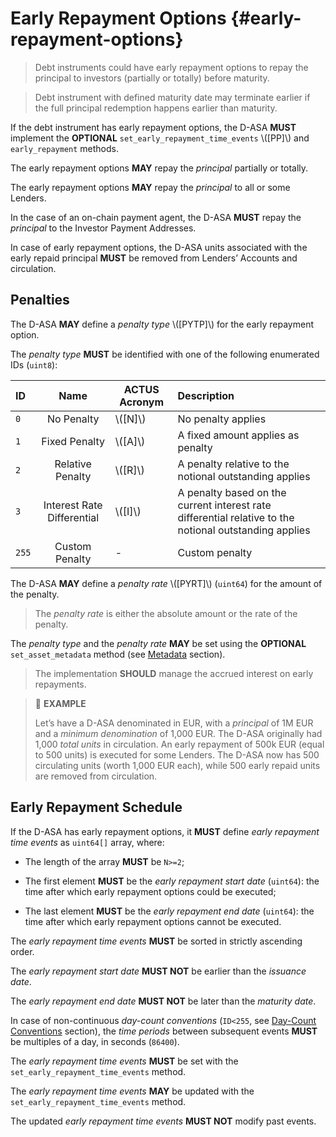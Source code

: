 # Early Repayment Options {#early-repayment-options}

> Debt instruments could have early repayment options to repay the principal to
> investors (partially or totally) before maturity.

> Debt instrument with defined maturity date may terminate earlier if the full principal
> redemption happens earlier than maturity.

If the debt instrument has early repayment options, the D-ASA **MUST** implement
the **OPTIONAL** `set_early_repayment_time_events` \\([PP]\\) and `early_repayment`
methods.

The early repayment options **MAY** repay the *principal* partially or totally.

The early repayment options **MAY** repay the *principal* to all or some Lenders.

In the case of an on-chain payment agent, the D-ASA **MUST** repay the *principal*
to the Investor Payment Addresses.

In case of early repayment options, the D-ASA units associated with the early repaid
principal **MUST** be removed from Lenders’ Accounts and circulation.

## Penalties

The D-ASA **MAY** define a *penalty type* \\([PYTP]\\) for the early repayment option.

The *penalty type* **MUST** be identified with one of the following enumerated IDs
(`uint8`):

| ID    |            Name            | ACTUS Acronym | Description                                                                                            |
|:------|:--------------------------:|---------------|:-------------------------------------------------------------------------------------------------------|
| `0`   |         No Penalty         | \\([N]\\)     | No penalty applies                                                                                     |
| `1`   |       Fixed Penalty        | \\([A]\\)     | A fixed amount applies as penalty                                                                      |
| `2`   |      Relative Penalty      | \\([R]\\)     | A penalty relative to the notional outstanding applies                                                 |
| `3`   | Interest Rate Differential | \\([I]\\)     | A penalty based on the current interest rate differential relative to the notional outstanding applies |
| `255` |       Custom Penalty       | -             | Custom penalty                                                                                         |

The D-ASA **MAY** define a *penalty rate* \\([PYRT]\\) (`uint64`) for the amount
of the penalty.

> The *penalty rate* is either the absolute amount or the rate of the penalty.

The *penalty type* and the *penalty rate* **MAY** be set using the **OPTIONAL**
`set_asset_metadata` method (see [Metadata](./metadata.md) section).

> The implementation **SHOULD** manage the accrued interest on early repayments.

> 📎 **EXAMPLE**
>
> Let’s have a D-ASA denominated in EUR, with a *principal* of 1M EUR and a *minimum
> denomination* of 1,000 EUR. The D-ASA originally had 1,000 *total units* in circulation.
> An early repayment of 500k EUR (equal to 500 units) is executed for some Lenders.
> The D-ASA now has 500 circulating units (worth 1,000 EUR each), while 500 early
> repaid units are removed from circulation.

## Early Repayment Schedule

If the D-ASA has early repayment options, it **MUST** define *early repayment
time events* as `uint64[]` array, where:

- The length of the array **MUST** be `N>=2`;

- The first element **MUST** be the *early repayment start date* (`uint64`): the
time after which early repayment options could be executed;

- The last element **MUST** be the *early repayment end date* (`uint64`): the time
after which early repayment options cannot be executed.

The *early repayment time events* **MUST** be sorted in strictly ascending order.

The *early repayment start date* **MUST NOT** be earlier than the *issuance date*.

The *early repayment end date* **MUST NOT** be later than the *maturity date*.

In case of non-continuous *day-count conventions* (`ID<255`, see [Day-Count Conventions](./day-count-convention.md)
section), the *time periods* between subsequent events **MUST** be multiples of a
day, in seconds (`86400`).

The *early repayment time events* **MUST** be set with the `set_early_repayment_time_events`
method.

The *early repayment time events* **MAY** be updated with the `set_early_repayment_time_events`
method.

The updated *early repayment time events* **MUST NOT** modify past events.
